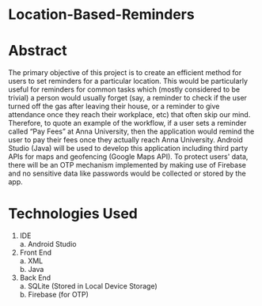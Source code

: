 # Location-Based-Reminders

# Abstract
The primary objective of this project is to create an efficient method for users to set reminders for a particular location. This would be particularly useful for reminders for common tasks which (mostly considered to be trivial) a person would usually forget (say, a reminder to check if the user turned off the gas after leaving their house, or a reminder to give attendance once they reach their workplace, etc) that often skip our mind. Therefore, to quote an example of the workflow, if a user sets a reminder called “Pay Fees” at Anna University, then the application would remind the user to pay their fees once they actually reach Anna University. Android Studio (Java) will be used to develop this application including third party APIs for maps and geofencing (Google Maps API). To protect users' data, there will be an OTP mechanism implemented by making use of Firebase and no sensitive data like passwords would be collected or stored by the app.

# Technologies Used
1. IDE <br>
  a. Android Studio
2. Front End <br>
  a. XML <br>
  b. Java
3. Back End <br>
  a. SQLite (Stored in Local Device Storage) <br>
  b. Firebase (for OTP)
